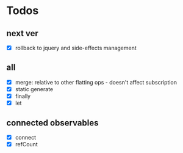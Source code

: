 # Todos

## next ver

- [x] rollback to jquery and side-effects management

## all

- [x] merge: relative to other flatting ops - doesn't affect subscription
- [x] static generate
- [x] finally
- [x] let

## connected observables

- [x] connect
- [x] refCount
